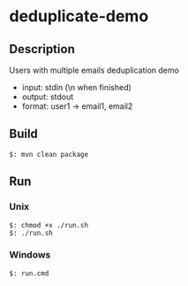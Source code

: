 # deduplicate-demo

## Description
Users with multiple emails deduplication demo

- input: stdin (\n when finished)
- output: stdout
- format: user1 -> email1, email2

## Build
```
$: mvn clean package
```

## Run

### Unix
```
$: chmod +x ./run.sh
$: ./run.sh
```

### Windows
```
$: run.cmd
```
